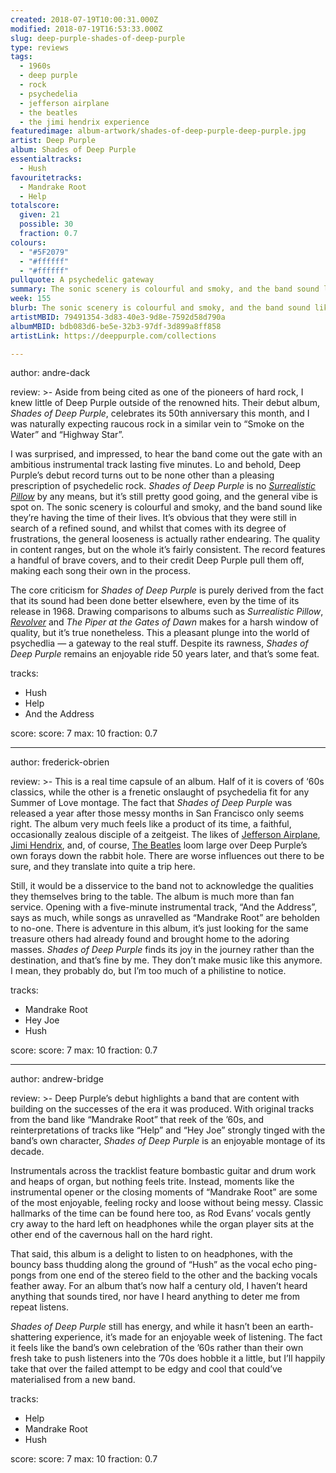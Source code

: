 ```yaml
---
created: 2018-07-19T10:00:31.000Z
modified: 2018-07-19T16:53:33.000Z
slug: deep-purple-shades-of-deep-purple
type: reviews
tags:
  - 1960s
  - deep purple
  - rock
  - psychedelia
  - jefferson airplane
  - the beatles
  - the jimi hendrix experience
featuredimage: album-artwork/shades-of-deep-purple-deep-purple.jpg
artist: Deep Purple
album: Shades of Deep Purple
essentialtracks:
  - Hush
favouritetracks:
  - Mandrake Root
  - Help
totalscore:
  given: 21
  possible: 30
  fraction: 0.7
colours:
  - "#5F2079"
  - "#ffffff"
  - "#ffffff"
pullquote: A psychedelic gateway
summary: The sonic scenery is colourful and smoky, and the band sound like they’re having the time of their lives. It’s obvious that they were still in search of a refined sound, and whilst that comes with its degree of frustrations, the general looseness is actually rather endearing.
week: 155
blurb: The sonic scenery is colourful and smoky, and the band sound like they’re having the time of their lives. It's loose, but it's endearing too.
artistMBID: 79491354-3d83-40e3-9d8e-7592d58d790a
albumMBID: bdb083d6-be5e-32b3-97df-3d899a8ff858
artistLink: https://deeppurple.com/collections

---
```


author: andre-dack

review: >-
  Aside from being cited as one of the pioneers of hard rock, I knew little of Deep Purple outside of the renowned hits. Their debut album, *Shades of Deep Purple*, celebrates its 50th anniversary this month, and I was naturally expecting raucous rock in a similar vein to “Smoke on the Water” and “Highway Star”. 
  
  I was surprised, and impressed, to hear the band come out the gate with an ambitious instrumental track lasting five minutes. Lo and behold, Deep Purple’s debut record turns out to be none other than a pleasing prescription of psychedelic rock. *Shades of Deep Purple* is no [*Surrealistic Pillow*](/reviews/jefferson-airplane-surrealistic-pillow/) by any means, but it’s still pretty good going, and the general vibe is spot on. The sonic scenery is colourful and smoky, and the band sound like they’re having the time of their lives. It’s obvious that they were still in search of a refined sound, and whilst that comes with its degree of frustrations, the general looseness is actually rather endearing. The quality in content ranges, but on the whole it’s fairly consistent. The record features a handful of brave covers, and to their credit Deep Purple pull them off, making each song their own in the process. 
  
  The core criticism for *Shades of Deep Purple* is purely derived from the fact that its sound had been done better elsewhere, even by the time of its release in 1968. Drawing comparisons to albums such as *Surrealistic Pillow*, [*Revolver*](/reviews/the-beatles-revolver/) and *The Piper at the Gates of Dawn* makes for a harsh window of quality, but it’s true nonetheless. This a pleasant plunge into the world of psychedlia — a gateway to the real stuff. Despite its rawness, *Shades of Deep Purple* remains an enjoyable ride 50 years later, and that’s some feat.

tracks:
  - Hush
  - ­­Help
  - ­­And the Address

score:
  score: 7
  max: 10
  fraction: 0.7

---
author: frederick-obrien

review: >-
  This is a real time capsule of an album. Half of it is covers of ‘60s classics, while the other is a frenetic onslaught of psychedelia fit for any Summer of Love montage. The fact that *Shades of Deep Purple* was released a year after those messy months in San Francisco only seems right. The album very much feels like a product of its time, a faithful, occasionally zealous disciple of a zeitgeist. The likes of [Jefferson Airplane](/reviews/jefferson-airplane-surrealistic-pillow/), [Jimi Hendrix](/reviews/the-jimi-hendrix-experience-electric-ladyland/), and, of course, [The Beatles](/reviews/the-beatles-revolver/) loom large over Deep Purple’s own forays down the rabbit hole. There are worse influences out there to be sure, and they translate into quite a trip here.

  Still, it would be a disservice to the band not to acknowledge the qualities they themselves bring to the table. The album is much more than fan service. Opening with a five-minute instrumental track, “And the Address”, says as much, while songs as unravelled as “Mandrake Root” are beholden to no-one. There is adventure in this album, it’s just looking for the same treasure others had already found and brought home to the adoring masses. *Shades of Deep Purple* finds its joy in the journey rather than the destination, and that’s fine by me. They don’t make music like this anymore. I mean, they probably do, but I’m too much of a philistine to notice.

tracks:
  - Mandrake Root
  - ­­Hey Joe
  - ­­Hush

score:
  score: 7
  max: 10
  fraction: 0.7

---
author: andrew-bridge

review: >-
  Deep Purple’s debut highlights a band that are content with building on the successes of the era it was produced. With original tracks from the band like “Mandrake Root” that reek of the ’60s, and reinterpretations of tracks like “Help” and “Hey Joe” strongly tinged with the band’s own character, *Shades of Deep Purple* is an enjoyable montage of its decade. 
  
  Instrumentals across the tracklist feature bombastic guitar and drum work and heaps of organ, but nothing feels trite. Instead, moments like the instrumental opener or the closing moments of “Mandrake Root” are some of the most enjoyable, feeling rocky and loose without being messy. Classic hallmarks of the time can be found here too, as Rod Evans’ vocals gently cry away to the hard left on headphones while the organ player sits at the other end of the cavernous hall on the hard right. 
  
  That said, this album is a delight to listen to on headphones, with the bouncy bass thudding along the ground of “Hush” as the vocal echo ping-pongs from one end of the stereo field to the other and the backing vocals feather away. For an album that’s now half a century old, I haven’t heard anything that sounds tired, nor have I heard anything to deter me from repeat listens. 
  
  *Shades of Deep Purple* still has energy, and while it hasn’t been an earth-shattering experience, it’s made for an enjoyable week of listening. The fact it feels like the band’s own celebration of the ’60s rather than their own fresh take to push listeners into the ’70s does hobble it a little, but I’ll happily take that over the failed attempt to be edgy and cool that could’ve materialised from a new band.

tracks:
  - Help
  - ­­Mandrake Root
  - ­­Hush
  
score:
  score: 7
  max: 10
  fraction: 0.7
